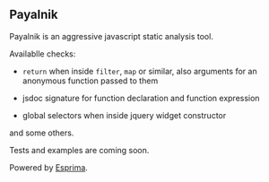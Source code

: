 ## Payalnik

Payalnik is an aggressive javascript static analysis tool.

Availablle checks:

* `return` when inside `filter`, `map` or similar, also arguments for an anonymous function passed to them

* jsdoc signature for function declaration and function expression

* global selectors when inside jquery widget constructor

and some others.

Tests and examples are coming soon.

Powered by [Esprima](https://github.com/ariya/esprima).